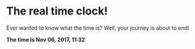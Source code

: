 # The real time clock!

Ever wanted to know what the time is? Well, your journey is about to end!

**The time is Nov 06, 2017, 11:32**